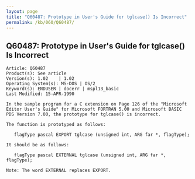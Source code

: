 ```yaml
---
layout: page
title: "Q60487: Prototype in User's Guide for tglcase() Is Incorrect"
permalink: /kb/060/Q60487/
---
```


## Q60487: Prototype in User's Guide for tglcase() Is Incorrect

	Article: Q60487
	Product(s): See article
	Version(s): 1.02    | 1.02
	Operating System(s): MS-DOS | OS/2
	Keyword(s): ENDUSER | docerr | mspl13_basic
	Last Modified: 15-APR-1990
	
	In the sample program for a C extension on Page 126 of the "Microsoft
	Editor User's Guide" for Microsoft FORTRAN 5.00 and Microsoft BASIC
	PDS Version 7.00, the prototype for tglcase() is incorrect.
	
	The function is prototyped as follows:
	
	   flagType pascal EXPORT tglcase (unsigned int, ARG far *, flagType);
	
	It should be as follows:
	
	   flagType pascal EXTERNAL tglcase (unsigned int, ARG far *, flagType);
	
	Note: The word EXTERNAL replaces EXPORT.
